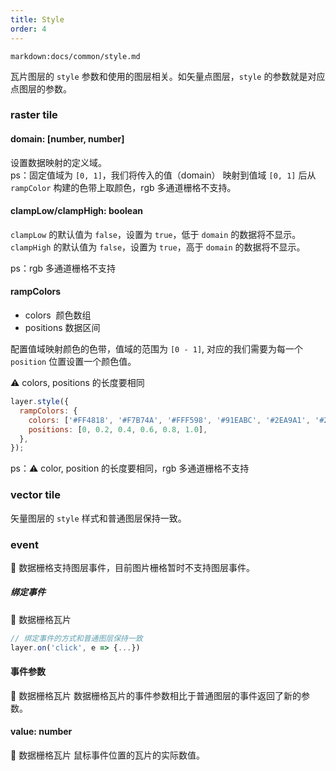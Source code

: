 ```yaml
---
title: Style
order: 4
---
```


`markdown:docs/common/style.md`

瓦片图层的 `style` 参数和使用的图层相关。如矢量点图层，`style` 的参数就是对应点图层的参数。

### raster tile

#### domain: [number, number]

设置数据映射的定义域。  
ps：固定值域为 `[0, 1]`，我们将传入的值（domain） 映射到值域 `[0, 1]` 后从 `rampColor` 构建的色带上取颜色，rgb 多通道栅格不支持。

#### clampLow/clampHigh: boolean

`clampLow` 的默认值为 `false`，设置为 `true`，低于 `domain` 的数据将不显示。  
`clampHigh` 的默认值为 `false`，设置为 `true`，高于 `domain` 的数据将不显示。

ps：rgb 多通道栅格不支持

#### rampColors

- colors  颜色数组
- positions 数据区间

配置值域映射颜色的色带，值域的范围为 `[0 - 1]`, 对应的我们需要为每一个 `position` 位置设置一个颜色值。

⚠️ colors, positions 的长度要相同

```javascript
layer.style({
  rampColors: {
    colors: ['#FF4818', '#F7B74A', '#FFF598', '#91EABC', '#2EA9A1', '#206C7C'],
    positions: [0, 0.2, 0.4, 0.6, 0.8, 1.0],
  },
});
```

ps：⚠️ color, position 的长度要相同，rgb 多通道栅格不支持

### vector tile

矢量图层的 `style` 样式和普通图层保持一致。

### event

🌟 数据栅格支持图层事件，目前图片栅格暂时不支持图层事件。

##### 绑定事件

🌟 数据栅格瓦片

```javascript
// 绑定事件的方式和普通图层保持一致
layer.on('click', e => {...})
```

#### 事件参数

🌟 数据栅格瓦片
数据栅格瓦片的事件参数相比于普通图层的事件返回了新的参数。

#### value: number

🌟 数据栅格瓦片
鼠标事件位置的瓦片的实际数值。
